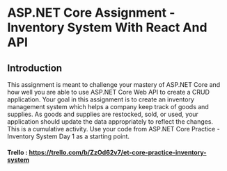 # ASP.NET Core Assignment - Inventory System With React And API
## Introduction
This assignment is meant to challenge your mastery of ASP.NET Core and how well you are able to use ASP.NET Core Web API to create a CRUD application. Your goal in this assignment is to create an inventory management system which helps a company keep track of goods and supplies. As goods and supplies are restocked, sold, or used, your application should update the data appropriately to reflect the changes. This is a cumulative activity. Use your code from ASP.NET Core Practice - Inventory System Day 1 as a starting point.
#### Trello : https://trello.com/b/ZzOd62v7/et-core-practice-inventory-system
